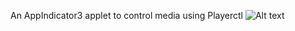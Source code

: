 An AppIndicator3 applet to control media using Playerctl
![Alt text](https://image.ibb.co/hPCL59/2018_08_30_151233_1366x768_scrot.png)
